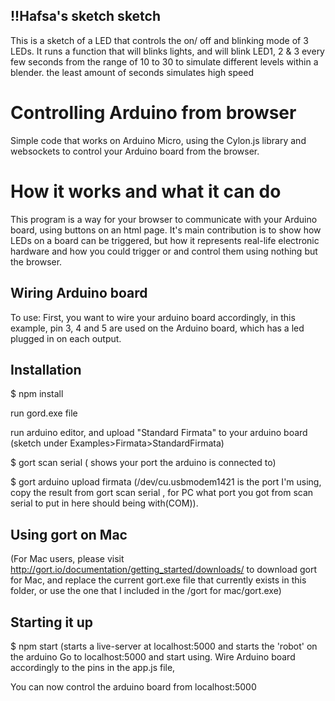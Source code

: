 ## !!Hafsa's sketch sketch
This is a sketch of a LED that controls the   on/ off and blinking mode of 3 LEDs. It runs a function that will blinks lights, and will blink LED1, 2 & 3 every few seconds from the range of 10 to 30 to simulate different levels within a blender.  the least amount of seconds simulates high speed

# Controlling Arduino from browser

Simple code that works on Arduino Micro, using the Cylon.js library and websockets to control your Arduino board from the browser.


# How it works and what it can do
This program is a way for your browser to communicate with your Arduino board, using buttons on an html page. It's main contribution is to show how LEDs on a board can be triggered, but how it represents real-life electronic hardware and how you could trigger or  and control them using nothing but the browser.

## Wiring Arduino board
To use: First, you want to wire your arduino board accordingly, in this example, pin 3, 4 and 5 are used on the Arduino board, which has a led plugged in on each output. 

## Installation

$ npm install

run gord.exe file

run arduino editor, and upload "Standard Firmata" to your arduino board  (sketch under Examples>Firmata>StandardFirmata)

$ gort scan serial ( shows your port the arduino is connected to)

$ gort arduino upload firmata  (/dev/cu.usbmodem1421 is the port I'm using, copy the result from gort scan serial ,  for PC 
what port you got from scan serial to put in here should being with(COM)).

## Using gort on Mac
(For Mac users, please visit http://gort.io/documentation/getting_started/downloads/ to download gort for Mac, and replace the current gort.exe file that currently exists in this folder, or use the one that I included in the /gort for mac/gort.exe)

## Starting it up
$ npm start (starts a live-server at localhost:5000 and starts the 'robot' on the arduino
Go to localhost:5000 and start using. Wire Arduino board accordingly to the pins in the app.js file,

You can now control the arduino board from localhost:5000

